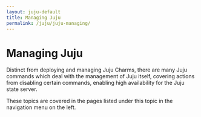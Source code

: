 ```yaml
---
layout: juju-default
title: Managing Juju  
permalink: /juju/juju-managing/
---
```



# Managing Juju

Distinct from deploying and managing Juju Charms, there are many Juju commands 
which deal with the management of Juju itself, covering actions from disabling
certain commands, enabling high availability for the Juju state server.

These topics are covered in the pages listed under this topic in the navigation 
menu on the left.